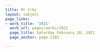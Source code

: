 ```yaml
---
title: Mr Irby
layout: subject
page_links:
- work_title: '1921'
  work_url: pages/works/1921
  page_title: Saturday February 26, 1921
  page_anchor: page-1182

---
```

